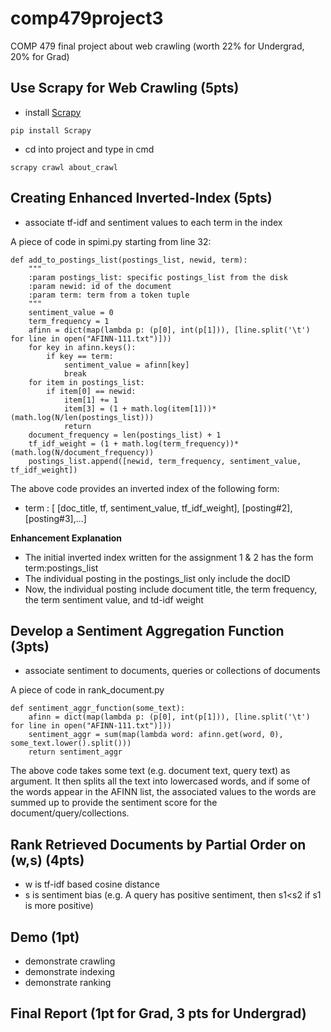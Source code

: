 # comp479project3
COMP 479 final project about web crawling (worth 22% for Undergrad, 20% for Grad)
## Use Scrapy for Web Crawling (5pts)
- install [Scrapy](https://doc.scrapy.org/en/latest/intro/install.html)
```
pip install Scrapy
```
- cd into project and type in cmd
```
scrapy crawl about_crawl
```
## Creating Enhanced Inverted-Index (5pts)
 - associate tf-idf and sentiment values to each term in the index

A piece of code in spimi.py starting from line 32:
```
def add_to_postings_list(postings_list, newid, term):
    """
    :param postings_list: specific postings_list from the disk
    :param newid: id of the document
    :param term: term from a token tuple
    """
    sentiment_value = 0
    term_frequency = 1
    afinn = dict(map(lambda p: (p[0], int(p[1])), [line.split('\t') for line in open("AFINN-111.txt")]))
    for key in afinn.keys():
        if key == term:
            sentiment_value = afinn[key]
            break
    for item in postings_list:
        if item[0] == newid:
            item[1] += 1
            item[3] = (1 + math.log(item[1]))*(math.log(N/len(postings_list)))
            return
    document_frequency = len(postings_list) + 1
    tf_idf_weight = (1 + math.log(term_frequency))*(math.log(N/document_frequency))
    postings_list.append([newid, term_frequency, sentiment_value, tf_idf_weight])
```
The above code provides an inverted index of the following form:

- term : [ [doc_title, tf, sentiment_value, tf_idf_weight], [posting#2], [posting#3],...]

**Enhancement Explanation**
- The initial inverted index written for the assignment 1 & 2 has the form term:postings_list
- The individual posting in the postings_list only include the docID
- Now, the individual posting include document title, the term frequency, the term sentiment value, and td-idf weight

## Develop a Sentiment Aggregation Function (3pts)
- associate sentiment to documents, queries or collections of documents

A piece of code in rank_document.py
```
def sentiment_aggr_function(some_text):
    afinn = dict(map(lambda p: (p[0], int(p[1])), [line.split('\t') for line in open("AFINN-111.txt")]))
    sentiment_aggr = sum(map(lambda word: afinn.get(word, 0), some_text.lower().split()))
    return sentiment_aggr
```
The above code takes some text (e.g. document text, query text) as argument. It then splits all the text into lowercased words,
and if some of the words appear in the AFINN list, the associated values to the words are summed up to provide the sentiment
score for the document/query/collections.

## Rank Retrieved Documents by Partial Order on (w,s) (4pts)
- w is tf-idf based cosine distance
- s is sentiment bias (e.g. A query has positive sentiment, then s1<s2 if s1 is more positive)
## Demo (1pt)
- demonstrate crawling
- demonstrate indexing
- demonstrate ranking
## Final Report (1pt for Grad, 3 pts for Undergrad)
